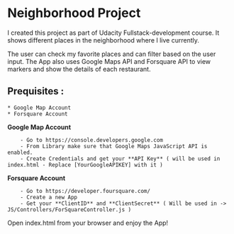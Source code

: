# Neighborhood Project

I created this project as part of Udacity Fullstack-development course. It shows different places in the neighborhood where I live currently.

The user can check my favorite places and can filter based on the user input. The App also uses Google Maps API and Forsquare API to view markers and show the details of each restaurant.



## Prequisites :

    * Google Map Account
    * Forsquare Account

**Google Map Account**
```
    - Go to https://console.developers.google.com
    - From Library make sure that Google Maps JavaScript API is enabled.
    - Create Credentials and get your **API Key** ( will be used in index.html - Replace [YourGoogleAPIKEY] with it )
```

**Forsquare Account**
```
    - Go to https://developer.foursquare.com/
    - Create a new App
    - Get your **ClientID** and **ClientSecret** ( Will be used in -> JS/Controllers/ForSquareController.js )
```

Open index.html from your browser and enjoy the App!
